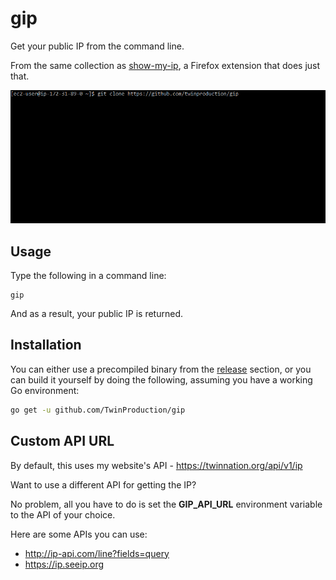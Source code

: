 # gip

Get your public IP from the command line.

From the same collection as [show-my-ip](https://github.com/TwinProduction/show-my-ip), a Firefox extension that does just that.

![installation](img/installation.gif)


## Usage

Type the following in a command line:

```
gip
```

And as a result, your public IP is returned.


## Installation

You can either use a precompiled binary from the [release](https://github.com/TwinProduction/gip/releases) section, 
or you can build it yourself by doing the following, assuming you have a working Go environment:

```bash
go get -u github.com/TwinProduction/gip
```


## Custom API URL

By default, this uses my website's API - https://twinnation.org/api/v1/ip

Want to use a different API for getting the IP?

No problem, all you have to do is set the **GIP_API_URL** environment variable to the API of your choice.

Here are some APIs you can use:

- http://ip-api.com/line?fields=query
- https://ip.seeip.org
